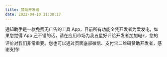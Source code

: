 ```yaml
---
title: 赞助开发者
date: 2022-04-10 11:38:17
---
```

通知助手是一款免费无广告的工具 App，目前所有功能全凭开发者为爱发电，如果您觉得 App 还不错的话，请在应用市场为我五星好评给开发者加加电⚡，您的评价对我们非常重要。您也可以通过页面底部微信、支付宝二维码赞助开发者，感谢支持!